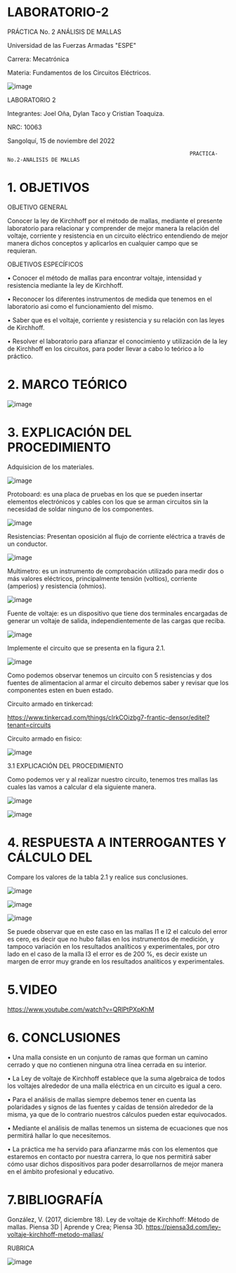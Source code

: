 # LABORATORIO-2
PRÁCTICA No. 2 ANÁLISIS DE MALLAS

Universidad de las Fuerzas Armadas "ESPE"

Carrera: Mecatrónica

Materia: Fundamentos de los Circuitos Eléctricos.

 ![image](https://user-images.githubusercontent.com/116687152/202700409-ca4f054c-d183-487e-b130-bc4af124d94e.png)

LABORATORIO 2

Integrantes: Joel Oña, Dylan Taco y Cristian Toaquiza.

NRC: 10063

Sangolquí, 15 de noviembre del 2022

                                                              PRACTICA-No.2-ANALISIS DE MALLAS

# 1. OBJETIVOS

OBJETIVO GENERAL

Conocer la ley de Kirchhoff por el método de mallas, mediante el presente laboratorio para relacionar y comprender de mejor manera la relación del voltaje, corriente y resistencia en un circuito eléctrico entendiendo de mejor manera dichos conceptos y aplicarlos en cualquier campo que se requieran.

OBJETIVOS ESPECÍFICOS

• Conocer el método de mallas para encontrar voltaje, intensidad y resistencia mediante la ley de Kirchhoff.

• Reconocer los diferentes instrumentos de medida que tenemos en el laboratorio asi como el funcionamiento del mismo.

• Saber que es el voltaje, corriente y resistencia y su relación con las leyes de Kirchhoff.

• Resolver el laboratorio para afianzar el conocimiento y utilización de la ley de Kirchhoff en los circuitos, para poder llevar a cabo lo teórico a lo práctico.

# 2. MARCO TEÓRICO

![image](https://user-images.githubusercontent.com/116687152/202700451-755a2305-7ecf-4bf3-8b8f-4085137a68a4.png)
 
# 3. EXPLICACIÓN DEL PROCEDIMIENTO

Adquisicion de los materiales.

![image](https://user-images.githubusercontent.com/116817673/202709300-80c70335-002b-4bc5-8274-c915ada040a7.png)

Protoboard: es una placa de pruebas en los que se pueden insertar elementos electrónicos y cables con los que se arman circuitos sin la necesidad de soldar ninguno de los componentes. 

![image](https://user-images.githubusercontent.com/116817673/202710657-b7788b17-13e9-4096-b293-d2c6a428ee86.png)

Resistencias: Presentan oposición al flujo de corriente eléctrica a través de un conductor.

![image](https://user-images.githubusercontent.com/116817673/202711391-afee61f6-9558-43f5-8f21-1b6a76d4aea0.png)

Multimetro: es un instrumento de comprobación utilizado para medir dos o más valores eléctricos, principalmente tensión (voltios), corriente (amperios) y resistencia (ohmios).

![image](https://user-images.githubusercontent.com/116817673/202711566-72986eb3-4331-4a41-a0f7-583529a54114.png)

Fuente de voltaje: es un dispositivo que tiene dos terminales encargadas de generar un voltaje de salida, independientemente de las cargas que reciba. 

![image](https://user-images.githubusercontent.com/116817673/202712090-003f5981-2abd-4c1b-8fd2-dfd6f494bdf4.png)

Implemente el circuito que se presenta en la figura 2.1.

![image](https://user-images.githubusercontent.com/116687152/202700480-32a45de0-dd82-4a8d-a6c1-a8315493edbf.png)

Como podemos observar tenemos un circuito con 5 resistencias y dos fuentes de alimentacion al armar el circuito debemos saber y revisar que los componentes esten en buen estado.
 
Circuito armado en tinkercad:

https://www.tinkercad.com/things/clrkCOizbg7-frantic-densor/editel?tenant=circuits

Circuito armado en fisico:

![image](https://user-images.githubusercontent.com/116817673/202712584-8bcad950-cf8a-475d-89e2-231a25d3f1da.png)

3.1	EXPLICACIÓN DEL PROCEDIMIENTO

Como podemos ver y al realizar nuestro circuito, tenemos tres mallas las cuales las vamos a calcular d ela siguiente manera.

![image](https://user-images.githubusercontent.com/116687152/202700512-dfd5367f-d089-411a-94ce-813a251ec55d.png)

![image](https://user-images.githubusercontent.com/116687152/202700536-bc4d65f8-a7f8-44ef-85ff-4dc2c14cc409.png)
 
# 4. RESPUESTA A INTERROGANTES Y CÁLCULO DEL 

Compare los valores de la tabla 2.1 y realice sus conclusiones.

![image](https://user-images.githubusercontent.com/117781491/202715239-47f64bcf-8f96-437d-99d7-3bad4d56b26f.png)

![image](https://user-images.githubusercontent.com/117781491/202716162-5d22d650-93a3-468c-9990-b1dd4779fe2e.png)


![image](https://user-images.githubusercontent.com/117781491/202715752-ec9f967e-1875-4d02-920e-5a9e3210aff6.png)


Se puede observar que  en este caso en las mallas  I1 e  I2 el calculo del error es cero, es decir que no hubo fallas en los instrumentos de medición, y tampoco variación en los resultados analíticos y experimentales, por otro lado en el caso de la malla  I3 el error es de 200 %, es decir existe un margen de error  muy grande en los resultados analíticos y experimentales.

# 5.VIDEO

https://www.youtube.com/watch?v=QRlPtPXpKhM

# 6. CONCLUSIONES

•	Una malla consiste en un conjunto de ramas que forman un camino cerrado y que no contienen ninguna otra línea cerrada en su interior.

•	La Ley de voltaje de Kirchhoff establece que la suma algebraica de todos los voltajes alrededor de una malla eléctrica en un circuito es igual a cero.

•	Para el análisis de mallas siempre debemos tener en cuenta las polaridades y signos de las fuentes y caídas de tensión alrededor de la misma, ya que de lo contrario nuestros cálculos pueden estar equivocados.

•	Mediante el análisis de mallas tenemos un sistema de ecuaciones que nos permitirá hallar lo que necesitemos.

•	La práctica me ha servido para afianzarme más con los elementos que estaremos en contacto por nuestra carrera, lo que nos permitirá saber cómo usar dichos dispositivos para poder desarrollarnos de mejor manera en el ámbito profesional y educativo.

# 7.BIBLIOGRAFÍA

González, V. (2017, diciembre 18). Ley de voltaje de Kirchhoff: Método de mallas. Piensa 3D | Aprende y Crea; Piensa 3D. https://piensa3d.com/ley-voltaje-kirchhoff-metodo-mallas/

RUBRICA

![image](https://user-images.githubusercontent.com/116817673/202708763-bfe6947e-ee1f-4960-8046-660307c4b983.png)
